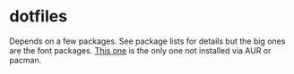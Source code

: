 # dotfiles
Depends on a few packages. See package lists for details but the big ones are the font packages. [This one](https://github.com/supermarin/YosemiteSanFranciscoFont) is the only one not installed via AUR or pacman. 
